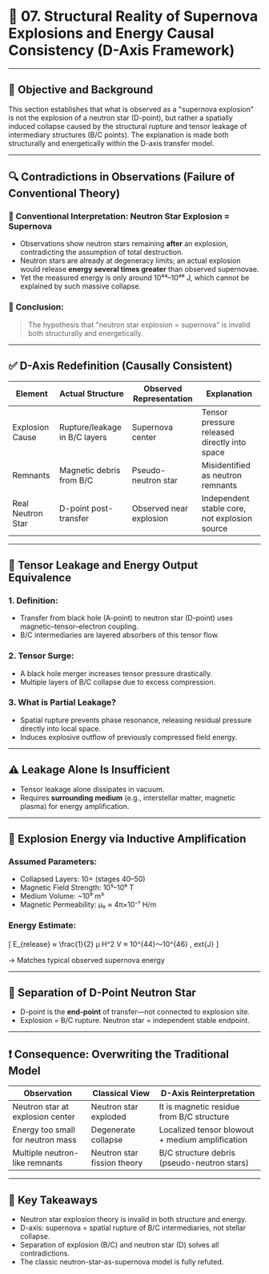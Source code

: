 # 🧠 07. Structural Reality of Supernova Explosions and Energy Causal Consistency (D-Axis Framework)

---

## 📌 Objective and Background

This section establishes that what is observed as a "supernova explosion" is not the explosion of a neutron star (D-point), but rather a spatially induced collapse caused by the structural rupture and tensor leakage of intermediary structures (B/C points). The explanation is made both structurally and energetically within the D-axis transfer model.

---

## 🔍 Contradictions in Observations (Failure of Conventional Theory)

### 🔸 Conventional Interpretation: Neutron Star Explosion = Supernova

- Observations show neutron stars remaining **after** an explosion, contradicting the assumption of total destruction.
- Neutron stars are already at degeneracy limits; an actual explosion would release **energy several times greater** than observed supernovae.
- Yet the measured energy is only around 10⁴⁴–10⁴⁶ J, which cannot be explained by such massive collapse.

### 🔸 Conclusion:

> The hypothesis that "neutron star explosion = supernova" is invalid both structurally and energetically.

---

## ✅ D-Axis Redefinition (Causally Consistent)

| Element            | Actual Structure               | Observed Representation    | Explanation                                       |
|--------------------|--------------------------------|-----------------------------|---------------------------------------------------|
| Explosion Cause     | Rupture/leakage in B/C layers  | Supernova center            | Tensor pressure released directly into space      |
| Remnants            | Magnetic debris from B/C       | Pseudo-neutron star         | Misidentified as neutron remnants                |
| Real Neutron Star   | D-point post-transfer          | Observed near explosion     | Independent stable core, not explosion source     |

---

## 🧩 Tensor Leakage and Energy Output Equivalence

### 1. Definition:

- Transfer from black hole (A-point) to neutron star (D-point) uses magnetic–tensor–electron coupling.
- B/C intermediaries are layered absorbers of this tensor flow.

### 2. Tensor Surge:

- A black hole merger increases tensor pressure drastically.
- Multiple layers of B/C collapse due to excess compression.

### 3. What is Partial Leakage?

- Spatial rupture prevents phase resonance, releasing residual pressure directly into local space.
- Induces explosive outflow of previously compressed field energy.

---

## ⚠ Leakage Alone Is Insufficient

- Tensor leakage alone dissipates in vacuum.
- Requires **surrounding medium** (e.g., interstellar matter, magnetic plasma) for energy amplification.

---

## 🌌 Explosion Energy via Inductive Amplification

### Assumed Parameters:

- Collapsed Layers: 10+ (stages 40–50)
- Magnetic Field Strength: 10⁵–10⁶ T
- Medium Volume: ~10⁹ m³
- Magnetic Permeability: μ₀ ≈ 4π×10⁻⁷ H/m

### Energy Estimate:

\[
E_{release} ≈ \frac{1}{2} μ H^2 V ≈ 10^{44}～10^{46} \, 	ext{J}
\]

→ Matches typical observed supernova energy

---

## 🔁 Separation of D-Point Neutron Star

- D-point is the **end-point** of transfer—not connected to explosion site.
- Explosion = B/C rupture. Neutron star = independent stable endpoint.

---

## ❗ Consequence: Overwriting the Traditional Model

| Observation         | Classical View                 | D-Axis Reinterpretation                         |
|---------------------|--------------------------------|--------------------------------------------------|
| Neutron star at explosion center | Neutron star exploded       | It is magnetic residue from B/C structure        |
| Energy too small for neutron mass | Degenerate collapse        | Localized tensor blowout + medium amplification |
| Multiple neutron-like remnants   | Neutron star fission theory | B/C structure debris (pseudo-neutron stars)     |

---

## 🧠 Key Takeaways

- Neutron star explosion theory is invalid in both structure and energy.
- D-axis: supernova = spatial rupture of B/C intermediaries, not stellar collapse.
- Separation of explosion (B/C) and neutron star (D) solves all contradictions.
- The classic neutron-star-as-supernova model is fully refuted.